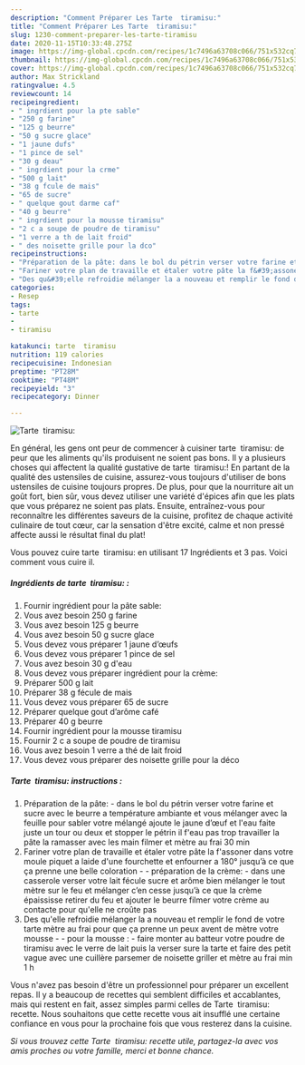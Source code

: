 ```yaml
---
description: "Comment Préparer Les Tarte  tiramisu:"
title: "Comment Préparer Les Tarte  tiramisu:"
slug: 1230-comment-preparer-les-tarte-tiramisu
date: 2020-11-15T10:33:48.275Z
image: https://img-global.cpcdn.com/recipes/1c7496a63708c066/751x532cq70/tarte-tiramisu-photo-principale-de-la-recette.jpg
thumbnail: https://img-global.cpcdn.com/recipes/1c7496a63708c066/751x532cq70/tarte-tiramisu-photo-principale-de-la-recette.jpg
cover: https://img-global.cpcdn.com/recipes/1c7496a63708c066/751x532cq70/tarte-tiramisu-photo-principale-de-la-recette.jpg
author: Max Strickland
ratingvalue: 4.5
reviewcount: 14
recipeingredient:
- " ingrdient pour la pte sable"
- "250 g farine"
- "125 g beurre"
- "50 g sucre glace"
- "1 jaune dufs"
- "1 pince de sel"
- "30 g deau"
- " ingrdient pour la crme"
- "500 g lait"
- "38 g fcule de mais"
- "65 de sucre"
- " quelque gout darme caf"
- "40 g beurre"
- " ingrdient pour la mousse tiramisu"
- "2 c a soupe de poudre de tiramisu"
- "1 verre a th de lait froid"
- " des noisette grille pour la dco"
recipeinstructions:
- "Préparation de la pâte: dans le bol du pétrin verser votre farine et sucre avec le beurre a température ambiante et vous mélanger avec la feuille pour sabler votre mélangé ajoute le jaune d’œuf et l&#39;eau faite juste un tour ou deux et stopper le pétrin il f&#39;eau pas trop travailler la pâte la ramasser avec les main filmer et mètre au frai 30 min"
- "Fariner votre plan de travaille et étaler votre pâte la f&#39;assoner dans votre moule piquet a laide d&#39;une fourchette et enfourner a 180° jusqu’à ce que ça prenne une belle coloration  préparation de la crème: dans une casserole verser votre lait fécule sucre et arôme bien mélanger le tout mètre sur le feu et mélanger c’en cesse jusqu’à ce que la crème épaississe retirer du feu et ajouter le beurre filmer votre crème au contacte pour qu&#39;elle ne croûte pas"
- "Des qu&#39;elle refroidie mélanger la a nouveau et remplir le fond de votre tarte mètre au frai pour que ça prenne un peux avent de mètre votre mousse  pour la mousse : faire monter au batteur votre poudre de tiramisu avec le verre de lait puis la verser sure la tarte et faire des petit vague avec une cuillère parsemer de noisette griller et mètre au frai min 1 h"
categories:
- Resep
tags:
- tarte
- 
- tiramisu

katakunci: tarte  tiramisu 
nutrition: 119 calories
recipecuisine: Indonesian
preptime: "PT28M"
cooktime: "PT48M"
recipeyield: "3"
recipecategory: Dinner

---
```



![Tarte  tiramisu:](https://img-global.cpcdn.com/recipes/1c7496a63708c066/751x532cq70/tarte-tiramisu-photo-principale-de-la-recette.jpg)

En général, les gens ont peur de commencer à cuisiner tarte  tiramisu: de peur que les aliments qu'ils produisent ne soient pas bons. Il y a plusieurs choses qui affectent la qualité gustative de tarte  tiramisu:! En partant de la qualité des ustensiles de cuisine, assurez-vous toujours d'utiliser de bons ustensiles de cuisine toujours propres. De plus, pour que la nourriture ait un goût fort, bien sûr, vous devez utiliser une variété d'épices afin que les plats que vous préparez ne soient pas plats. Ensuite, entraînez-vous pour reconnaître les différentes saveurs de la cuisine, profitez de chaque activité culinaire de tout cœur, car la sensation d'être excité, calme et non pressé affecte aussi le résultat final du plat!

<!--inarticleads1-->

Vous pouvez cuire tarte  tiramisu: en utilisant 17 Ingrédients et 3 pas. Voici comment vous cuire il.

##### Ingrédients de tarte  tiramisu: :

1. Fournir  ingrédient pour la pâte sable:
1. Vous avez besoin 250 g farine
1. Vous avez besoin 125 g beurre
1. Vous avez besoin 50 g sucre glace
1. Vous devez vous préparer 1 jaune d’œufs
1. Vous devez vous préparer 1 pince de sel
1. Vous avez besoin 30 g d&#39;eau
1. Vous devez vous préparer  ingrédient pour la crème:
1. Préparer 500 g lait
1. Préparer 38 g fécule de mais
1. Vous devez vous préparer 65 de sucre
1. Préparer  quelque gout d’arôme café
1. Préparer 40 g beurre
1. Fournir  ingrédient pour la mousse tiramisu
1. Fournir 2 c a soupe de poudre de tiramisu
1. Vous avez besoin 1 verre a thé de lait froid
1. Vous devez vous préparer  des noisette grille pour la déco




<!--inarticleads2-->

##### Tarte  tiramisu: instructions :

1. Préparation de la pâte: - dans le bol du pétrin verser votre farine et sucre avec le beurre a température ambiante et vous mélanger avec la feuille pour sabler votre mélangé ajoute le jaune d’œuf et l&#39;eau faite juste un tour ou deux et stopper le pétrin il f&#39;eau pas trop travailler la pâte la ramasser avec les main filmer et mètre au frai 30 min
1. Fariner votre plan de travaille et étaler votre pâte la f&#39;assoner dans votre moule piquet a laide d&#39;une fourchette et enfourner a 180° jusqu’à ce que ça prenne une belle coloration -  - préparation de la crème: - dans une casserole verser votre lait fécule sucre et arôme bien mélanger le tout mètre sur le feu et mélanger c’en cesse jusqu’à ce que la crème épaississe retirer du feu et ajouter le beurre filmer votre crème au contacte pour qu&#39;elle ne croûte pas
1. Des qu&#39;elle refroidie mélanger la a nouveau et remplir le fond de votre tarte mètre au frai pour que ça prenne un peux avent de mètre votre mousse -  - pour la mousse : - faire monter au batteur votre poudre de tiramisu avec le verre de lait puis la verser sure la tarte et faire des petit vague avec une cuillère parsemer de noisette griller et mètre au frai min 1 h




<!--inarticleads1-->

<p>
Vous n'avez pas besoin d'être un professionnel pour préparer un excellent repas. Il y a beaucoup de recettes qui semblent difficiles et accablantes, mais qui restent en fait, assez simples parmi celles de Tarte  tiramisu: recette. Nous souhaitons que cette recette vous ait insufflé une certaine confiance en vous pour la prochaine fois que vous resterez dans la cuisine.
</p>

<p>
<i>Si vous trouvez cette Tarte  tiramisu: recette utile, partagez-la avec vos amis proches ou votre famille, merci et bonne chance.</i>
</p>
